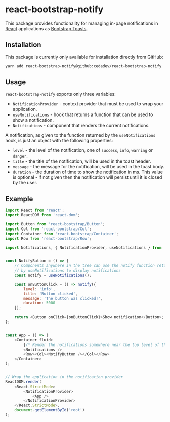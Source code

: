 # react-bootstrap-notify

This package provides functionality for managing in-page notifications in [React](https://reactjs.org/)
applications as [Bootstrap Toasts](https://getbootstrap.com/docs/4.3/components/toasts/).

## Installation

This package is currently only available for installation directly from GitHub:

```sh
yarn add react-bootstrap-notify@github:cedadev/react-bootstrap-notify
```

## Usage

`react-bootstrap-notify` exports only three variables:

  * `NotificationProvider` - context provider that must be used to wrap your application.
  * `useNotifications` - hook that returns a function that can be used to show a notification.
  * `Notifications` - component that renders the current notifications.

A notification, as given to the function returned by the `useNotifications` hook, is just an
object with the following properties:

  * `level` - the level of the notification, one of `success`, `info`, `warning` or `danger`.
  * `title` - the title of the notification, will be used in the toast header.
  * `message` - the message for the notification, will be used in the toast body.
  * `duration` - the duration of time to show the notification in ms. This value is optional -
    if not given then the notification will persist until it is closed by the user.


## Example

```javascript
import React from 'react';
import ReactDOM from 'react-dom';

import Button from 'react-bootstrap/Button';
import Col from 'react-bootstrap/Col';
import Container from 'react-bootstrap/Container';
import Row from 'react-bootstrap/Row';

import Notifications, { NotificationProvider, useNotifications } from 'react-bootstrap-notify';


const NotifyButton = () => {
    // Components anywhere in the tree can use the notify function returned
    // by useNotifications to display notifications
    const notify = useNotifications();

    const onButtonClick = () => notify({
        level: 'info',
        title: 'Button clicked',
        message: 'The button was clicked!',
        duration: 5000
    });

    return <Button onClick={onButtonClick}>Show notification</Button>;
};


const App = () => (
    <Container fluid>
        {/* Render the notifications somewhere near the top level of the app */}
        <Notifications />
        <Row><Col><NotifyButton /></Col></Row>
    </Container>
);


// Wrap the application in the notification provider
ReactDOM.render(
    <React.StrictMode>
        <NotificationProvider>
            <App />
        </NotificationProvider>
    </React.StrictMode>,
    document.getElementById('root')
);
```
